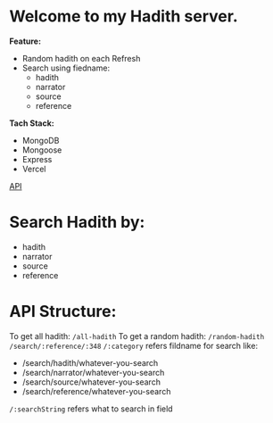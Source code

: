 # Welcome to my Hadith server.

<b>Feature:</b>
<ul>
<li>Random hadith on each Refresh</li>
<li>Search using fiedname:
<ul>
  <li>
    hadith
  </li>
  <li>
    narrator
  </li>
  <li>
    source
  </li>
  <li>
    reference
  </li>
</ul>
</li>
</ul>


<b>Tach Stack:</b>
<ul>
<li>MongoDB</li>
<li>Mongoose</li>
<li>Express</li>
<li>Vercel</li>
</ul>

[API](https://random-hadith-server-i1yfit3my-sarwarhridoy4.vercel.app/random-hadith)

# Search Hadith by:

<ul>
<li>hadith</li>
<li>narrator</li>
<li>source</li>
<li>reference</li>
</ul>

# API Structure:
To get all hadith:
<code>/all-hadith</code>
To get a random hadith:
<code>/random-hadith</code>
<code>/search/:reference/:348</code>
<code>/:category</code> refers fildname for search like:

<ul>
<li>/search/hadith/whatever-you-search</li>
<li>/search/narrator/whatever-you-search</li>
<li>/search/source/whatever-you-search</li>
<li>/search/reference/whatever-you-search</li>
</ul>

<code>/:searchString</code> refers what to search in field
